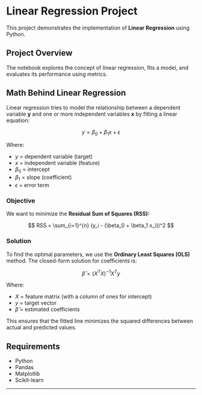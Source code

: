
# Linear Regression Project

This project demonstrates the implementation of **Linear Regression** using Python.

## Project Overview
The notebook explores the concept of linear regression, fits a model, and evaluates its performance using metrics.

## Math Behind Linear Regression

Linear regression tries to model the relationship between a dependent variable **y** and one or more independent variables **x** by fitting a linear equation:

$$
y = \beta_0 + \beta_1 x + \epsilon
$$

Where:
- $y$ = dependent variable (target)
- $x$ = independent variable (feature)
- $\beta_0$ = intercept
- $\beta_1$ = slope (coefficient)
- $\epsilon$ = error term

### Objective
We want to minimize the **Residual Sum of Squares (RSS):**

$$
RSS = \sum_{i=1}^{n} (y_i - (\beta_0 + \beta_1 x_i))^2
$$

### Solution
To find the optimal parameters, we use the **Ordinary Least Squares (OLS)** method. The closed-form solution for coefficients is:

$$
\hat{\beta} = (X^T X)^{-1} X^T y
$$

Where:
- $X$ = feature matrix (with a column of ones for intercept)
- $y$ = target vector
- $\hat{\beta}$ = estimated coefficients

This ensures that the fitted line minimizes the squared differences between actual and predicted values.

## Requirements
- Python
- Pandas
- Matplotlib
- Scikit-learn

---
